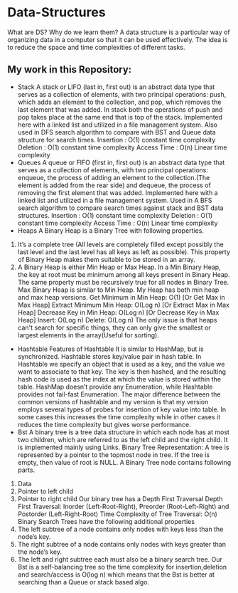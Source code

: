 # Data-Structures
What are DS? Why do we learn them?
A data structure is a particular way of organizing data in a computer so that it can be used effectively.
The idea is to reduce the space and time complexities of different tasks.
## My work in this Repository:
* Stack 
A stack or LIFO (last in, first out) is an abstract data type that serves as a collection of elements, with two principal operations: push, which adds an element to the collection, and pop, which removes the last element that was added. In stack both the operations of push and pop takes place at the same end that is top of the stack. Implemented here with a linked list and utilized in a file management system. Also used in DFS search algorithm to compare with BST and Queue data structure for search times.
Insertion : O(1) constant time complexity 
Deletion :  O(1) constant time complexity
Access Time : O(n) Linear time complexity 
* Queues
A queue or FIFO (first in, first out) is an abstract data type that serves as a collection of elements, with two principal operations: enqueue, the process of adding an element to the collection.(The element is added from the rear side) and dequeue, the process of removing the first element that was added. Implemented here with a linked list and utilized in a file management system. Used in A BFS search algorithm to compare search times against stack and BST data structures.
Insertion : O(1) constant time complexity 
Deletion :  O(1) constant time complexity
Access Time : O(n) Linear time complexity
* Heaps
A Binary Heap is a Binary Tree with following properties. 
1) It’s a complete tree (All levels are completely filled except possibly the last level and the last level has all keys as left as possible). This property of Binary Heap makes them suitable to be stored in an array. 
2) A Binary Heap is either Min Heap or Max Heap. In a Min Binary Heap, the key at root must be minimum among all keys present in Binary Heap. The same property must be recursively true for all nodes in Binary Tree. Max Binary Heap is similar to Min Heap. My Heap has both min heap and max heap versions. 
Get Minimum in Min Heap: O(1) [Or Get Max in Max Heap]
Extract Minimum Min Heap: O(Log n) [Or Extract Max in Max Heap]
Decrease Key in Min Heap: O(Log n)  [Or Decrease Key in Max Heap]
Insert: O(Log n) 
Delete: O(Log n)
The only issue is that heaps can't search for specific things, they can only give the smallest or largest elements in the array(Useful for sorting).
* Hashtable
Features of Hashtable
It is similar to HashMap, but is synchronized.
Hashtable stores key/value pair in hash table.
In Hashtable we specify an object that is used as a key, and the value we want to associate to that key. The key is then hashed, and the resulting hash code is used as the index at which the value is stored within the table.
HashMap doesn’t provide any Enumeration, while Hashtable provides not fail-fast Enumeration.
The major difference between the common versions of hashtable and my version is that my version employs several types of probes for insertion of key value into table. In some cases this increases the time complexity while in other cases it reduces the time complexity but gives worse performance. 
* Bst 
A binary tree is a tree data structure in which each node has at most two children, which are referred to as the left child and the right child. It is implemented mainly using Links. 
Binary Tree Representation: A tree is represented by a pointer to the topmost node in tree. If the tree is empty, then value of root is NULL. A Binary Tree node contains following parts. 
1. Data 
2. Pointer to left child 
3. Pointer to right child 
Our binary tree has a Depth First Traversal
Depth First Traversal: Inorder (Left-Root-Right), Preorder (Root-Left-Right) and Postorder (Left-Right-Root) 
Time Complexity of Tree Traversal: O(n)
Binary Search Trees have the following additional properties
1. The left subtree of a node contains only nodes with keys less than the node’s key. 
2. The right subtree of a node contains only nodes with keys greater than the node’s key. 
3. The left and right subtree each must also be a binary search tree. 
Our Bst is a self-balancing tree so the time complexity for insertion,deletion and search/access is O(log n) which means that the Bst is better at searching than a Queue or stack based algo. 

